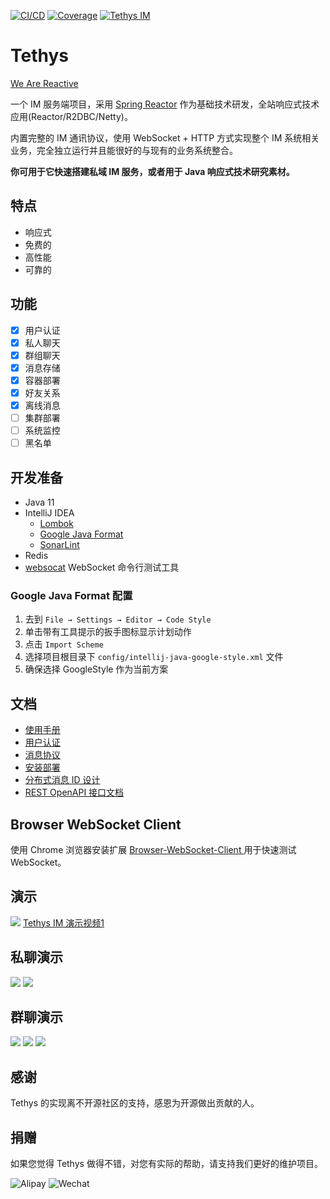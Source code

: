 [![CI/CD](https://github.com/kevin70/tethys/workflows/Tethys%20CI/CD/badge.svg)](https://github.com/kevin70/tethys/actions)
[![Coverage](https://sonarcloud.io/api/project_badges/measure?project=kevin70_tethys&metric=coverage)](https://sonarcloud.io/dashboard?id=kevin70_tethys)
[![Tethys IM](https://pub.idqqimg.com/wpa/images/group.png)](https://qm.qq.com/cgi-bin/qm/qr?k=W8UiTh5rmq4O0SZJFnnWfh3SegzTGIWo&jump_from=webapi)

# Tethys

[We Are Reactive](https://www.reactivemanifesto.org/zh-CN)

一个 IM 服务端项目，采用 [Spring Reactor](https://projectreactor.io/) 作为基础技术研发，全站响应式技术应用(Reactor/R2DBC/Netty)。

内置完整的 IM 通讯协议，使用 WebSocket + HTTP 方式实现整个 IM 系统相关业务，完全独立运行并且能很好的与现有的业务系统整合。

**你可用于它快速搭建私域 IM 服务，或者用于 Java 响应式技术研究素材。**

## 特点

- 响应式
- 免费的
- 高性能
- 可靠的

## 功能

- [x] 用户认证
- [x] 私人聊天
- [x] 群组聊天
- [x] 消息存储
- [x] 容器部署
- [x] 好友关系
- [x] 离线消息
- [ ] 集群部署
- [ ] 系统监控
- [ ] 黑名单

## 开发准备

- Java 11
- IntelliJ IDEA
    - [Lombok](https://plugins.jetbrains.com/plugin/6317-lombok)
    - [Google Java Format](https://plugins.jetbrains.com/plugin/8527-google-java-format)
    - [SonarLint](https://www.sonarlint.org/intellij)
- Redis
- [websocat](https://github.com/vi/websocat) WebSocket 命令行测试工具

### Google Java Format 配置

1. 去到 `File → Settings → Editor → Code Style`
2. 单击带有工具提示的扳手图标显示计划动作
3. 点击 `Import Scheme`
4. 选择项目根目录下 `config/intellij-java-google-style.xml` 文件
5. 确保选择 GoogleStyle 作为当前方案

## 文档

- [使用手册](docs/manual/index.md)
- [用户认证](docs/design/authentication.md)
- [消息协议](docs/design/message_protocol.md)
- [安装部署](docs/deployment/install.md)
- [分布式消息 ID 设计](docs/design/message_id.md)
- [REST OpenAPI 接口文档](https://kk70.gitee.io/tethys/tethys-rest-oais/tethys-rest.html)

## Browser WebSocket Client

使用 Chrome 浏览器安装扩展 [Browser-WebSocket-Client
](https://github.com/abeade/browser-websocket-client) 用于快速测试 WebSocket。

## 演示

![](docs/images/tethys-im-demo1.gif)
[Tethys IM 演示视频1](https://www.bilibili.com/video/BV1CN411Q7dX)

## 私聊演示

![](docs/images/p-msg-44.gif)
![](docs/images/p-msg-55.gif)

## 群聊演示

![](docs/images/g-msg-44.gif)
![](docs/images/g-msg-55.gif)
![](docs/images/g-msg-66.gif)

## 感谢

Tethys 的实现离不开源社区的支持，感恩为开源做出贡献的人。

## 捐赠

如果您觉得 Tethys 做得不错，对您有实际的帮助，请支持我们更好的维护项目。

![Alipay](docs/images/alipay_qrcode.png)
![Wechat](docs/images/wechat_qrcode.png)
